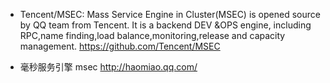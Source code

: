 

* Tencent/MSEC: Mass Service Engine in Cluster(MSEC) is opened source by QQ team from Tencent. It is a backend DEV &OPS engine, including RPC,name finding,load balance,monitoring,release and capacity management. 
  https://github.com/Tencent/MSEC

* 毫秒服务引擎 msec 
  http://haomiao.qq.com/